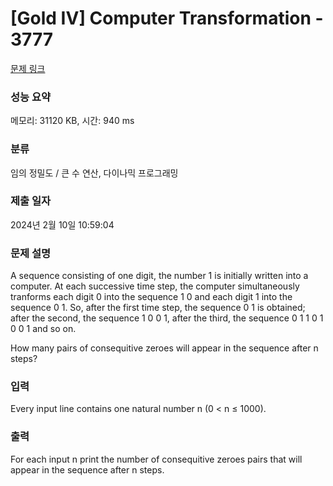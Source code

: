 # [Gold IV] Computer Transformation - 3777 

[문제 링크](https://www.acmicpc.net/problem/3777) 

### 성능 요약

메모리: 31120 KB, 시간: 940 ms

### 분류

임의 정밀도 / 큰 수 연산, 다이나믹 프로그래밍

### 제출 일자

2024년 2월 10일 10:59:04

### 문제 설명

<p>A sequence consisting of one digit, the number 1 is initially written into a computer. At each successive time step, the computer simultaneously tranforms each digit 0 into the sequence 1 0 and each digit 1 into the sequence 0 1. So, after the first time step, the sequence 0 1 is obtained; after the second, the sequence 1 0 0 1, after the third, the sequence 0 1 1 0 1 0 0 1 and so on.</p>

<p>How many pairs of consequitive zeroes will appear in the sequence after n steps?</p>

### 입력 

 <p>Every input line contains one natural number n (0 < n ≤ 1000). </p>

### 출력 

 <p>For each input n print the number of consequitive zeroes pairs that will appear in the sequence after n steps.</p>


